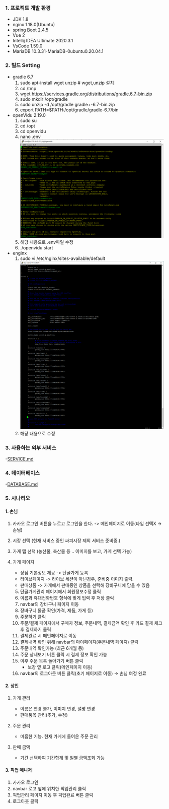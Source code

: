 ### 1. 프로젝트 개발 환경

- JDK 1.8
- nginx 1.18.0(Ubuntu)
- spring Boot 2.4.5
- Vue 2
- Intellij IDEA Ultimate 2020.3.1
- VsCode 1.59.0
- MariaDB 10.3.31-MariaDB-0ubuntu0.20.04.1

### 2. 빌드 Setting

- gradle 6.7
  1. sudo apt-install wget unzip # wget,unzip 설치
  2. cd /tmp
  3. wget https://services.gradle.org/distributions/gradle.6.7-bin.zip
  4. sudo mkdir /opt/gradle
  5. sudo unzip -d /opt/gradle gradle+-6.7-bin.zip
  6. export PATH=$PATH:/opt/gradle/gradle-6.7/bin
- openVidu 2.19.0
  1. sudo su
  2. cd /opt
  3. cd openvidu
  4. nano .env
     ![](2021-08-20-10-25-11.png)
  5. 해당 내용으로 .env파일 수정
  6. ./openvidu start
- enginx
  1. sudo vi /etc/nginx/sites-available/default
     ![](2021-08-20-11-27-37.png)
  2. 해당 내용으로 수정

### 3. 사용하는 외부 서비스

-[SERVICE.md](SERVICE.md)

### 4. 데이터베이스

-[DATABASE.md](DATABASE.md)

### 5. 시나리오

#### 1. 손님

1. 카카오 로그인 버튼을 누르고 로그인을 한다. -> 메인페이지로 이동(타입 선택X -> 손님)
1. 시장 선택 (현재 서비스 중인 싸피시장 제외 서비스 준비중.)
1. 가게 탭 선택 (농산물, 축산물 등 .. 이미지를 보고, 가게 선택 가능)
1. 가게 페이지

   - 상점 기본정보 제공 -> 단골가게 등록
   - 라이브페이지 -> 라이브 세션이 아닌경우, 준비중 이미지 출력.
   - 판매상품 -> 가게에서 판매중인 상품을 선택해 장바구니에 담을 수 있음

   5. 단골가게관리 페이지에서 회원정보수정 클릭
   6. 이름과 휴대전화번호 형식에 맞게 입력 후 저장 클릭
   7. navbar의 장바구니 페이지 이동
   8. 장바구니 물품 확인(가격, 제품, 가게 등)
   9. 주문하기 클릭
   10. 주문/결제 페이지에서 구매자 정보, 주문내역, 결제금액 확인 후 카드 결제 체크 후 결제하기 클릭
   11. 결제완료 시 메인페이지로 이동
   12. 결제내역 확인 위해 navbar의 마이페이지(주문내역 페이지) 클릭
   13. 주문내역 확인가능 (최근 6개월 등)
   14. 주문 상세보기 버튼 클릭 시 결제 정보 확인 가능
   15. 이후 주문 목록 돌아가기 버튼 클릭
       - 보장 옆 로고 클릭(메인페이지 이동)
   16. navbar의 로그아웃 버튼 클릭(초기 페이지로 이동) → 손님 여정 완료

#### 2. 상인

1. 가게 관리

   - 이름은 변경 불가, 이미지 변경, 설명 변경
   - 판매품목 관리(추가, 수정)

1. 주문 관리

   - 미흡한 기능. 현재 가게에 들어온 주문 관리

1. 판매 금액

   - 기간 선택하여 기간합계 및 일별 금액조회 가능

#### 3. 픽업 매니저

1.  카카오 로그인
2.  navbar 로고 옆에 위치한 픽업관리 클릭
3.  픽업관리 페이지 이동 후 픽업완료 버튼 클릭
4.  로그아웃 클릭
